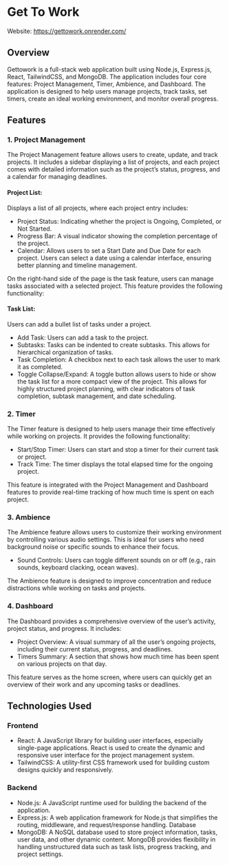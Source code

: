 # Get To Work

Website: https://gettowork.onrender.com/

## Overview

Gettowork is a full-stack web application built using Node.js, Express.js, React, TailwindCSS, and MongoDB. The application includes four core features: Project Management, Timer, Ambience, and Dashboard. The application is designed to help users manage projects, track tasks, set timers, create an ideal working environment, and monitor overall progress.

## Features

### 1. Project Management

The Project Management feature allows users to create, update, and track projects. It includes a sidebar displaying a list of projects, and each project comes with detailed information such as the project’s status, progress, and a calendar for managing deadlines.

#### Project List:

Displays a list of all projects, where each project entry includes:

- Project Status:
  Indicating whether the project is Ongoing, Completed, or Not Started.
- Progress Bar:
  A visual indicator showing the completion percentage of the project.
- Calendar: Allows users to set a Start Date and Due Date for each project. Users can select a date using a calendar interface, ensuring better planning and timeline management.

On the right-hand side of the page is the task feature, users can manage tasks associated with a selected project. This feature provides the following functionality:

#### Task List:

Users can add a bullet list of tasks under a project.

- Add Task: Users can add a task to the project.
- Subtasks: Tasks can be indented to create subtasks. This allows for hierarchical organization of tasks.
- Task Completion: A checkbox next to each task allows the user to mark it as completed.
- Toggle Collapse/Expand: A toggle button allows users to hide or show the task list for a more compact view of the project.
  This allows for highly structured project planning, with clear indicators of task completion, subtask management, and date scheduling.

### 2. Timer

The Timer feature is designed to help users manage their time effectively while working on projects. It provides the following functionality:

- Start/Stop Timer: Users can start and stop a timer for their current task or project.
- Track Time: The timer displays the total elapsed time for the ongoing project.

This feature is integrated with the Project Management and Dashboard features to provide real-time tracking of how much time is spent on each project.

### 3. Ambience

The Ambience feature allows users to customize their working environment by controlling various audio settings. This is ideal for users who need background noise or specific sounds to enhance their focus.

- Sound Controls: Users can toggle different sounds on or off (e.g., rain sounds, keyboard clacking, ocean waves).

The Ambience feature is designed to improve concentration and reduce distractions while working on tasks and projects.

### 4. Dashboard

The Dashboard provides a comprehensive overview of the user’s activity, project status, and progress. It includes:

- Project Overview: A visual summary of all the user’s ongoing projects, including their current status, progress, and deadlines.
- Timers Summary: A section that shows how much time has been spent on various projects on that day.

This feature serves as the home screen, where users can quickly get an overview of their work and any upcoming tasks or deadlines.

## Technologies Used

### Frontend

- React: A JavaScript library for building user interfaces, especially single-page applications. React is used to create the dynamic and responsive user interface for the project management system.
- TailwindCSS: A utility-first CSS framework used for building custom designs quickly and responsively.

### Backend

- Node.js: A JavaScript runtime used for building the backend of the application.
- Express.js: A web application framework for Node.js that simplifies the routing, middleware, and request/response handling.
  Database
- MongoDB: A NoSQL database used to store project information, tasks, user data, and other dynamic content. MongoDB provides flexibility in handling unstructured data such as task lists, progress tracking, and project settings.
